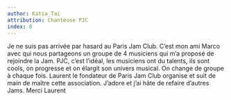```yaml
---
author: Katia_Tai
attribution: Chanteuse PJC
index: 8
---
```

Je ne suis pas arrivée par hasard au Paris Jam Club. C’est mon ami Marco avec qui nous partageons un groupe de 4 musiciens qui m’a proposé de rejoindre la Jam.
PJC, c’est l’idéal, les musiciens ont du talents, ils sont cools, on progresse et on élargit son univers musical. On change de groupe à chaque fois.
Laurent le fondateur de Paris Jam Club organise et suit de main de maître cette association.
J’adore et j’ai hâte de refaire d’autres Jams. Merci Laurent
